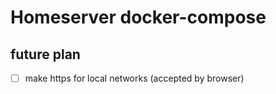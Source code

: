 # Homeserver docker-compose

## future plan
- [ ] make https for local networks (accepted by browser)



